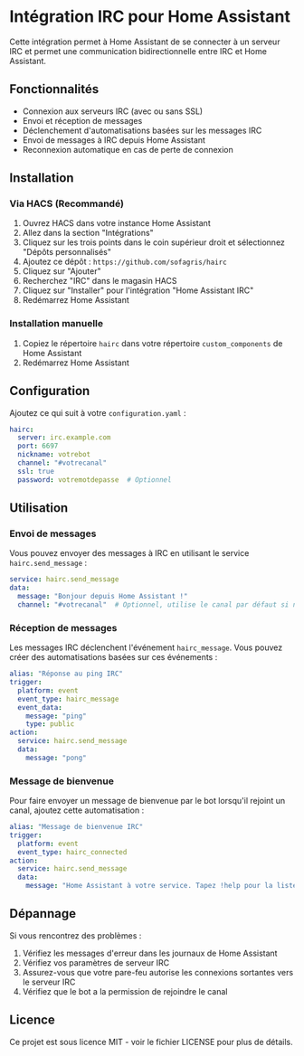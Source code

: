 # Intégration IRC pour Home Assistant

Cette intégration permet à Home Assistant de se connecter à un serveur IRC et permet une communication bidirectionnelle entre IRC et Home Assistant.

## Fonctionnalités

- Connexion aux serveurs IRC (avec ou sans SSL)
- Envoi et réception de messages
- Déclenchement d'automatisations basées sur les messages IRC
- Envoi de messages à IRC depuis Home Assistant
- Reconnexion automatique en cas de perte de connexion

## Installation

### Via HACS (Recommandé)

1. Ouvrez HACS dans votre instance Home Assistant
2. Allez dans la section "Intégrations"
3. Cliquez sur les trois points dans le coin supérieur droit et sélectionnez "Dépôts personnalisés"
4. Ajoutez ce dépôt : `https://github.com/sofagris/hairc`
5. Cliquez sur "Ajouter"
6. Recherchez "IRC" dans le magasin HACS
7. Cliquez sur "Installer" pour l'intégration "Home Assistant IRC"
8. Redémarrez Home Assistant

### Installation manuelle

1. Copiez le répertoire `hairc` dans votre répertoire `custom_components` de Home Assistant
2. Redémarrez Home Assistant

## Configuration

Ajoutez ce qui suit à votre `configuration.yaml` :

```yaml
hairc:
  server: irc.example.com
  port: 6697
  nickname: votrebot
  channel: "#votrecanal"
  ssl: true
  password: votremotdepasse  # Optionnel
```

## Utilisation

### Envoi de messages

Vous pouvez envoyer des messages à IRC en utilisant le service `hairc.send_message` :

```yaml
service: hairc.send_message
data:
  message: "Bonjour depuis Home Assistant !"
  channel: "#votrecanal"  # Optionnel, utilise le canal par défaut si non spécifié
```

### Réception de messages

Les messages IRC déclenchent l'événement `hairc_message`. Vous pouvez créer des automatisations basées sur ces événements :

```yaml
alias: "Réponse au ping IRC"
trigger:
  platform: event
  event_type: hairc_message
  event_data:
    message: "ping"
    type: public
action:
  service: hairc.send_message
  data:
    message: "pong"
```

### Message de bienvenue

Pour faire envoyer un message de bienvenue par le bot lorsqu'il rejoint un canal, ajoutez cette automatisation :

```yaml
alias: "Message de bienvenue IRC"
trigger:
  platform: event
  event_type: hairc_connected
action:
  service: hairc.send_message
  data:
    message: "Home Assistant à votre service. Tapez !help pour la liste des commandes"
```

## Dépannage

Si vous rencontrez des problèmes :

1. Vérifiez les messages d'erreur dans les journaux de Home Assistant
2. Vérifiez vos paramètres de serveur IRC
3. Assurez-vous que votre pare-feu autorise les connexions sortantes vers le serveur IRC
4. Vérifiez que le bot a la permission de rejoindre le canal

## Licence

Ce projet est sous licence MIT - voir le fichier LICENSE pour plus de détails. 
